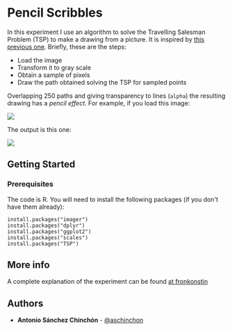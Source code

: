 # Pencil Scribbles

In this experiment I use an algorithm to solve the Travelling Salesman Problem (TSP) to make a drawing from a picture. It is inspired by [this previous one](https://github.com/aschinchon/travelling-salesman-portrait). Briefly, these are the steps:
+ Load the image
+ Transform it to gray scale
+ Obtain a sample of pixels
+ Draw the path obtained solving the TSP for sampled points

Overlapping 250 paths and giving transparency to lines (`alpha`) the resulting drawing has a *pencil effect*. For example, if you load this image:

<img src="https://fronkonstin.com/wp-content/uploads/2018/04/frankenstein.jpg" style="max-height: 100px; max-width: 100px;" />

The output is this one:

<img src="https://fronkonstin.com/wp-content/uploads/2018/04/franky_scribbles2.png" style="max-height: 100px; max-width: 100px;" />

## Getting Started

### Prerequisites

The code is R. You will need to install the following packages (if you don't have them already):

```
install.packages("imager")
install.packages("dplyr")
install.packages("ggplot2")
install.packages("scales")
install.packages("TSP")
```

## More info

A complete explanation of the experiment can be found [at fronkonstin](https://fronkonstin.com/2018/04/17/pencil-scribbles/)

## Authors

* **Antonio Sánchez Chinchón** - [@aschinchon](https://twitter.com/aschinchon)

